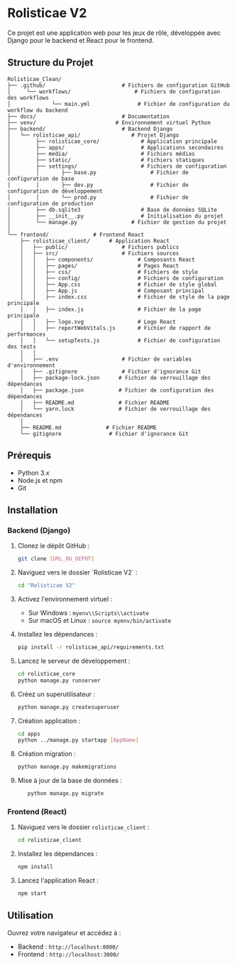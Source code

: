 # Rolisticae V2

Ce projet est une application web pour les jeux de rôle, développée avec Django pour le backend et React pour le frontend.

## Structure du Projet

```
Rolisticae_Clean/
├── .github/                        # Fichiers de configuration GitHub
│     └── workflows/                    # Fichiers de configuration des workflows
│             └── main.yml               # Fichier de configuration du workflow du backend
├── docs/                           # Documentation
├── venv/                         # Environnement virtuel Python
├── backend/                        # Backend Django
│   └── rolisticae_api/                # Projet Django
│        ├── rolisticae_core/             # Application principale
│        ├── apps/                        # Applications secondaires
│        ├── media/                       # Fichiers médias
│        ├── static/                      # Fichiers statiques
│        ├── settings/                    # Fichiers de configuration
│        │       ├── base.py                 # Fichier de configuration de base
│        │       ├── dev.py                  # Fichier de configuration de développement
│        │       └── prod.py                 # Fichier de configuration de production
│        ├── db.sqlite3                   # Base de données SQLite
│        ├── __init__.py                  # Initialisation du projet
│        └── manage.py                 # Fichier de gestion du projet
│
└── frontend/              # Frontend React
    ├── rolisticae_client/      # Application React
    │   ├── public/                 # Fichiers publics
    │   ├── src/                    # Fichiers sources
    │   │   ├── components/              # Composants React
    │   │   ├── pages/                   # Pages React
    │   │   ├── css/                     # Fichiers de style
    │   │   ├── config/                  # Fichiers de configuration      
    │   │   ├── App.css                  # Fichier de style global
    │   │   ├── App.js                   # Composant principal
    │   │   ├── index.css                # Fichier de style de la page principale
    │   │   ├── index.js                 # Fichier de la page principale
    │   │   ├── logo.svg                 # Logo React
    │   │   ├── reportWebVitals.js       # Fichier de rapport de performances
    │   │   └── setupTests.js            # Fichier de configuration des tests
    │   │
    │   ├── .env                    # Fichier de variables d'environnement
    │   ├── .gitignore              # Fichier d'ignorance Git
    │   ├── package-lock.json      # Fichier de verrouillage des dépendances
    │   ├── package.json           # Fichier de configuration des dépendances
    │   ├── README.md              # Fichier README
    │   └── yarn.lock              # Fichier de verrouillage des dépendances
    │
    ├── README.md              # Fichier README
    └── gitignore               # Fichier d'ignorance Git
```

## Prérequis

- Python 3.x
- Node.js et npm
- Git

## Installation

### Backend (Django)

1. Clonez le dépôt GitHub :

    ```bash
    git clone [URL_DU_DEPOT]
    ```

2. Naviguez vers le dossier \`Rolisticae V2\` :

    ```bash
    cd "Rolisticae V2"
    ```

3. Activez l'environnement virtuel :

    - Sur Windows : `myenv\\Scripts\\activate`
    - Sur macOS et Linux : `source myenv/bin/activate`

4. Installez les dépendances :

    ```bash
    pip install -r rolisticae_api/requirements.txt
    ```

5. Lancez le serveur de développement :

    ```bash
    cd rolisticae_core
    python manage.py runserver
    ```
6. Créez un superutilisateur :

    ```bash
    python manage.py createsuperuser
    ```
   
7. Création application :

    ```bash
    cd apps
   python ../manage.py startapp [AppName]
    ```
8. Création migration :

    ```bash
    python manage.py makemigrations
    ```
9. Mise à jour de la base de données :

    ```bash
       python manage.py migrate 
   ```   
   
### Frontend (React)

1. Naviguez vers le dossier `rolisticae_client` :

    ```bash
    cd rolisticae_client
    ```

2. Installez les dépendances :

    ```bash
    npm install
    ```

3. Lancez l'application React :

    ```bash
    npm start
    ```

## Utilisation

Ouvrez votre navigateur et accédez à :

- Backend : `http://localhost:8000/`
- Frontend : `http://localhost:3000/`

